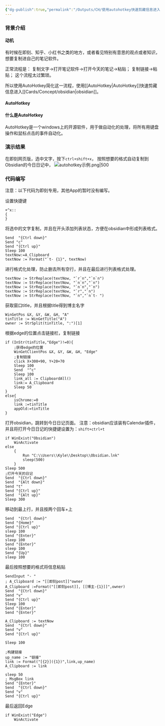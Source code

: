 ```yaml
---
{"dg-publish":true,"permalink":"/Outputs/CH/使用autohotkey快速剪藏信息进入Obsidian/"}
---
```



### 背景介绍
#### 动机
有时候在即刻、知乎、小红书之类的地方，或者看见特别有意思的观点或者知识，想要复制进自己的笔记软件。

正常流程是：
复制文字->打开笔记软件->打开今天的笔记->粘贴；
复制链接->粘贴；
这个流程太过繁琐。

所以使用AutoHotkey简化这一流程，使用[[AutoHotkey\|AutoHotkey]]快速剪藏信息进入[[Cards/Concept/obsidian\|obsidian]]。
#### AutoHotkey

<div class="transclusion internal-embed is-loaded"><div class="markdown-embed">



#### 什么是AutoHotkey

AutoHotkey是一个windows上的开源软件，用于做自动化的处理，将所有用键盘操作和鼠标点击的事件自动化。

</div></div>

### 演示结果
在即刻网页版，选中文字，按下`ctrl+shift+x`，
按照想要的格式自动复制到Obsidian的今日日记中，
![autohotkey示例.png|500](/img/user/Others/Assets/autohotkey%E7%A4%BA%E4%BE%8B.png)
### 代码编写
注意：以下代码为即刻专用，其他App的暂时没有编写。

设置快捷键
```
+^x:: 
{
}
```
将选中的文字复制，并且在开头添加列表状态，方便在obsidian中形成列表格式。
```
Send  "{Ctrl down}"
Send "c"
Send "{Ctrl up}"
Sleep 100
textNow:=A_Clipboard
textNow := Format("`t- {1}", textNow)
```
进行格式化处理，防止删去所有空行，并且在最后进行列表格式处理。
```
textNow := StrReplace(textNow, "`r`n","`n`n")
textNow := StrReplace(textNow, "`n`n","`n")
textNow := StrReplace(textNow, "`n`n","`n")
textNow := StrReplace(textNow, "`r","`n")
textNow := StrReplace(textNow, "`n","`n`t- ")
```
获取窗口title，并且根据title得到博主名字
```
WinGetPos &X, &Y, &W, &H, "A"
tinTitle := WinGetTitle("A")
owner := StrSplit(tinTitle, ":")[1]
```
根据edge的位置点击链接栏，复制链接
```
if (InStr(tinTitle,"Edge")!=0){
	;获得edge的位置
	WinGetClientPos &X, &Y, &W, &H, "Edge"
	;复制链接
	click X+300+90, Y+20+70
	Sleep 100
	Send  "^c"
	Sleep 100
	link_all := ClipboardAll()
	link:= A_Clipboard
	Sleep 50
}
else{
	isChrome:=0
	link :=tinTitle
	appOld:=tinTitle
}
```
打开obsidian，跳转到今日日记页面。
注意：obsidian应该装有Calendar插件，并且将打开今日日记的快捷键设置为：`shift+ctrl+t`
```
if WinExist("Obsidian")
	WinActivate
else
	{
		Run "C:\\Users\\Kyle\\Desktop\\Obsidian.lnk"
		sleep(500)
	}
Sleep 500
;打开今天的日记
Send  "{Ctrl down}"
Send  "{Alt down}"
Send "t"
Send "{Ctrl up}"
Send  "{Alt up}"
Sleep 300
```
移动到最上行，并且按两个回车+上
```
Send  "{Ctrl down}"
Send "{Home}"
Send "{Ctrl up}"
sleep 100
Send "{Enter}"
sleep 100
Send "{Enter}"
sleep 100
Send "{Up}"
sleep 100
```
最后按照想要的格式将信息粘贴
```
SendInput "- "
; A_Clipboard := "[[即刻post]]"owner
A_Clipboard :=Format("[[即刻post]], [[博主-{1}]]",owner)
Send  "{Ctrl down}"
Send "v"
Send "{Ctrl up}"
Sleep 100
Send "{Enter}"
Send "{Enter}"

A_Clipboard := textNow
Send  "{Ctrl down}"
Send "v"
Send "{Ctrl up}"

Sleep 100

;构建链接
up_name := "链接"
link := Format("[{2}]({1})",link,up_name)
A_Clipboard := link

sleep 50
; MsgBox link
Send "{Enter}"
Send  "{Ctrl down}"
Send "v"
Send "{Ctrl up}"
```
最后返回Edge
```
if WinExist("Edge")
	WinActivate
```
